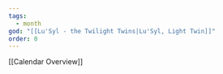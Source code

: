 ```yaml
---
tags:
  - month
god: "[[Lu'Syl - the Twilight Twins|Lu'Syl, Light Twin]]"
order: 0
---
```

[[Calendar Overview]]